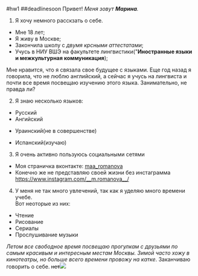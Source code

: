 #hw1
##deadlinesoon
Привет! *Меня зовут **Марина**.*
1. Я хочу немного расскзать о себе.
+ Мне 18 лет;
+ Я живу в Москве;
+ Закончила школу с *двумя крсными аттестатами*;
+ Учусь в НИУ ВШЭ на факультете лингвистики("__Иностранные языки и межкультурная коммуникация__);

 Мне нравится, что я связала свое будущее с языками. Еще год назад я говорила, что не люблю английский, а сейчас я учусь на лингвиста и почти все время посвещаю изучению этого языка. Занимательно, не правда ли?

2. Я знаю несколько языков:
+ Русский
+ Ангийский
-  Ураинский(не в совершенстве)
*  Испанский(изучаю)
3. Я очень активно пользуюсь социальными сетями
- Моя страничка вконтакте: 
[maa_romanova](https://vk.com/maa_romanova)
- Конечно же не представляю своей жизни без инстаграмма
<https://www.instagram.com/__m.romanova__/>

4. У меня не так много увлечений, так как я уделяю много времени учебе.
<br> Вот неоторые из них:
+ Чтение
+ Рисование
+ Сериалы
+ Прослушивание музыки 
 
_Летом все свободное время посвещаю прогулкам с друзьями по самым красивым и интересным местам Москвы. Зимой часто хожу в кинотеатры, но больше всего времени провожу на катке_. 
Заканчиваю говорить о себе. ~~нет~~![](https://www.instagram.com/p/BRk69xdDuTP/?taken-by=__m.romanova__)
